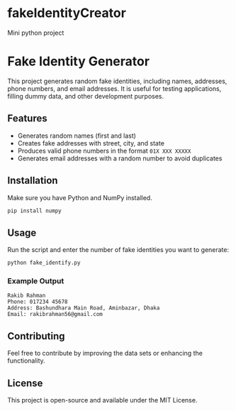 # fakeIdentityCreator
Mini python project
# Fake Identity Generator

This project generates random fake identities, including names, addresses, phone numbers, and email addresses. It is useful for testing applications, filling dummy data, and other development purposes.

## Features
- Generates random names (first and last)
- Creates fake addresses with street, city, and state
- Produces valid phone numbers in the format `01X XXX XXXXX`
- Generates email addresses with a random number to avoid duplicates

## Installation
Make sure you have Python and NumPy installed.

```sh
pip install numpy
```

## Usage
Run the script and enter the number of fake identities you want to generate:

```sh
python fake_identify.py
```

### Example Output
```
Rakib Rahman
Phone: 017234 45678
Address: Bashundhara Main Road, Aminbazar, Dhaka
Email: rakibrahman56@gmail.com
```

## Contributing
Feel free to contribute by improving the data sets or enhancing the functionality.

## License
This project is open-source and available under the MIT License.


